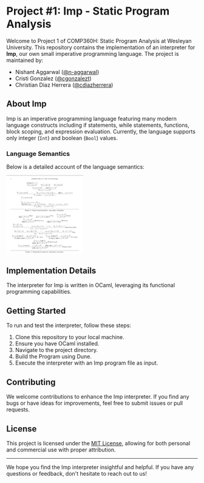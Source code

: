 # Project #1: Imp - Static Program Analysis

Welcome to Project 1 of COMP360H: Static Program Analysis at Wesleyan University. This repository contains the implementation of an interpreter for **Imp**, our own small imperative programming language. The project is maintained by:

- Nishant Aggarwal ([@n-aggarwal](https://github.com/n-aggarwal))
- Cristi Gonzalez ([@cgonzalezt](https://github.com/cgonzalezt))
- Christian Diaz Herrera ([@cdiazherrera](https://github.com/cdiazherrera))

## About Imp

Imp is an imperative programming language featuring many modern language constructs including if statements, while statements, functions, block scoping, and expression evaluation. Currently, the language supports only integer (`Int`) and boolean (`Bool`) values.

### Language Semantics

Below is a detailed account of the language semantics:

<img alt="Detailed Language Semantics" height="20%" src="resources/semantics.png" title="Language Semantics" width="40%"/>

## Implementation Details

The interpreter for Imp is written in OCaml, leveraging its functional programming capabilities.

## Getting Started

To run and test the interpreter, follow these steps:

1. Clone this repository to your local machine.
2. Ensure you have OCaml installed.
3. Navigate to the project directory.
4. Build the Program using Dune.
5. Execute the interpreter with an Imp program file as input.

## Contributing

We welcome contributions to enhance the Imp interpreter. If you find any bugs or have ideas for improvements, feel free to submit issues or pull requests.

## License

This project is licensed under the [MIT License](LICENSE), allowing for both personal and commercial use with proper attribution.

---

We hope you find the Imp interpreter insightful and helpful. If you have any questions or feedback, don't hesitate to reach out to us!
